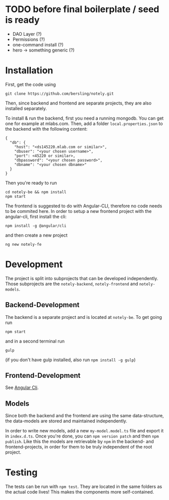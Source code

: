 # TODO before final boilerplate / seed is ready

- DAO Layer (?)
- Permissions (?)
- one-command install (?)
- hero -> something generic (?)

# Installation

First, get the code using

```
git clone https://github.com/bersling/notely.git
```

Then, since backend and frontend are separate projects,
they are also installed separately.

To install & run the backend, first you need a running mongodb.
You can get one for example at mlabs.com.
Then, add a folder `local.properties.json` to the backend with the following content:

```
{
  "db": {
    "host": "<ds145220.mlab.com or similar>",
    "dbuser": "<your chosen username>",
    "port": <45220 or similar>,
    "dbpassword": "<your chosen password>",
    "dbname": "<your chosen dbname>"
  }
}
```

Then you're ready to run
```
cd notely-be && npm install
npm start
```

The frontend is suggested to do with Angular-CLI, therefore no code
needs to be commited here. In order to setup a new frontend project
with the angular-cli, first install the cli:
```
npm install -g @angular/cli
```

and then create a new project
```
ng new notely-fe
```


# Development

The project is split into subprojects that can be developed independently.
Those subprojects are the `notely-backend`, `notely-frontend` and
`notely-models`.

## Backend-Development
The backend is a separate project and is located at `notely-be`.
To get going run
```
npm start
```
and in a second terminal run
```
gulp
```
(if you don't have gulp installed, also run `npm install -g gulp`)


## Frontend-Development
See [Angular Cli](https://github.com/angular/angular-cli).


## Models
Since both the backend and the frontend are using the same data-structure,
the data-models are stored and maintained independently.

In order to write new models, add a new `my-model.model.ts` file and
export it in `index.d.ts`. Once you're done, you can `npm version patch`
and then `npm publish`. Like this the models are retrievable by `npm`
in the backend- and frontend-projects, in order for them to be truly
independent of the root project.


# Testing

The tests can be run with `npm test`.
They are located in the same folders as the actual code lives!
This makes the components more self-contained.


